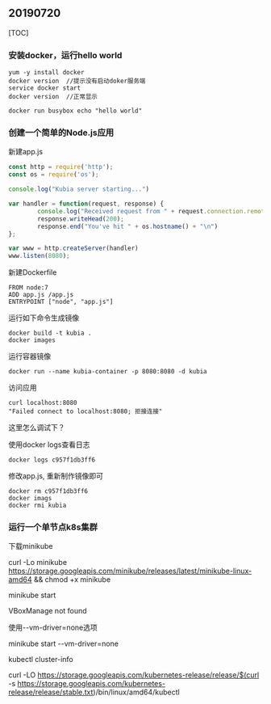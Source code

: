 ## 20190720

[TOC]

### 安装docker，运行hello world

```shell
yum -y install docker
docker version  //提示没有启动doker服务端
service docker start
docker version  //正常显示

docker run busybox echo "hello world"
```

### 创建一个简单的Node.js应用

新建app.js

```javascript
const http = require('http');
const os = require('os');

console.log("Kubia server starting...")

var handler = function(request, response) {
        console.log("Received request from " + request.connection.remoteAddress);
        response.writeHead(200);
        response.end("You've hit " + os.hostname() + "\n")
};

var www = http.createServer(handler)
www.listen(8080);
```

新建Dockerfile

```
FROM node:7
ADD app.js /app.js
ENTRYPOINT ["node", "app.js"]
```

运行如下命令生成镜像

```shell
docker build -t kubia .
docker images
```

运行容器镜像

```shell
docker run --name kubia-container -p 8080:8080 -d kubia
```

访问应用

```shell
curl localhost:8080
"Failed connect to localhost:8080; 拒接连接"
```

这里怎么调试下？

使用docker logs查看日志

```
docker logs c957f1db3ff6
```

修改app.js, 重新制作镜像即可

```shell
docker rm c957f1db3ff6
docker imags
docker rmi kubia
```

### 运行一个单节点k8s集群

下载minikube

curl -Lo minikube https://storage.googleapis.com/minikube/releases/latest/minikube-linux-amd64   && chmod +x minikube



minikube start

VBoxManage not found

使用--vm-driver=none选项

minikube start --vm-driver=none



kubectl cluster-info



curl -LO https://storage.googleapis.com/kubernetes-release/release/$(curl -s https://storage.googleapis.com/kubernetes-release/release/stable.txt)/bin/linux/amd64/kubectl





